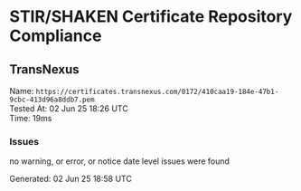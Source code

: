 # STIR/SHAKEN Certificate Repository Compliance

## TransNexus

Name: `https://certificates.transnexus.com/0172/410caa19-184e-47b1-9cbc-413d96a8ddb7.pem`\
Tested At: 02 Jun 25 18:26 UTC\
Time: 19ms

### Issues

no warning, or error, or notice date level issues were found

Generated: 02 Jun 25 18:58 UTC